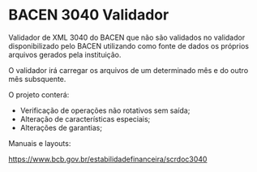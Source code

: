 # BACEN 3040 Validador

Validador de XML 3040 do BACEN que não são validados no validador disponibilizado pelo BACEN utilizando como fonte de dados os próprios arquivos gerados pela instituição.

O validador irá carregar os arquivos de um determinado mês e do outro mês subsquente.

O projeto conterá:

- Verificação de operações não rotativos sem saída;
- Alteração de características especiais;
- Alterações de garantias;

Manuais e layouts:

https://www.bcb.gov.br/estabilidadefinanceira/scrdoc3040
